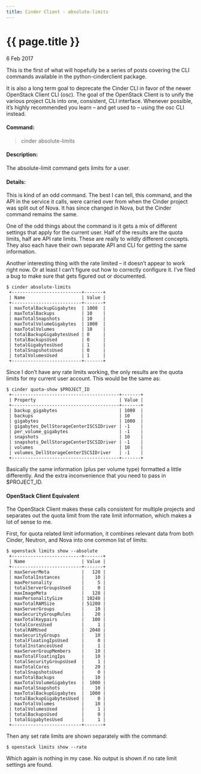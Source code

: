 ```yaml
---
title: Cinder Client - absolute-limits
---
```


{{ page.title }}
================

<p class="meta">6 Feb 2017</p>

This is the first of what will hopefully be a series of posts covering the CLI
commands available in the python-cinderclient package.

It is also a long term goal to deprecate the Cinder CLI in favor of the newer
OpenStack Client CLI (osc). The goal of the OpenStack Client is to unify the
various project CLIs into one, consistent, CLI interface. Whenever possible,
it’s highly recommended you learn – and get used to – using the osc CLI
instead.

#### Command:

> cinder absolute-limits

#### Description:

The absolute-limit command gets limits for a user.

#### Details:

This is kind of an odd command. The best I can tell, this command, and the API
in the service it calls, were carried over from when the Cinder project was
split out of Nova. It has since changed in Nova, but the Cinder command remains
the same.

One of the odd things about the command is it gets a mix of different settings
that apply for the current user. Half of the results are the quota limits, half
are API rate limits. These are really to wildly different concepts. They also
each have their own separate API and CLI for getting the same information.

Another interesting thing with the rate limited – it doesn’t appear to work
right now. Or at least I can’t figure out how to correctly configure it. I’ve
filed a bug to make sure that gets figured out or documented.

```
$ cinder absolute-limits
 +--------------------------+-------+
 | Name                     | Value |
 +--------------------------+-------+
 | maxTotalBackupGigabytes  | 1000  |
 | maxTotalBackups          | 10    |
 | maxTotalSnapshots        | 10    |
 | maxTotalVolumeGigabytes  | 1000  |
 | maxTotalVolumes          | 10    |
 | totalBackupGigabytesUsed | 0     |
 | totalBackupsUsed         | 0     |
 | totalGigabytesUsed       | 1     |
 | totalSnapshotsUsed       | 0     |
 | totalVolumesUsed         | 1     |
 +--------------------------+-------+
```

Since I don’t have any rate limits working, the only results are the quota
limits for my current user account. This would be the same as:

```
$ cinder quota-show $PROJECT_ID
 +----------------------------------------+-------+
 | Property                               | Value |
 +----------------------------------------+-------+
 | backup_gigabytes                       | 1000  |
 | backups                                | 10    |
 | gigabytes                              | 1000  |
 | gigabytes_DellStorageCenterISCSIDriver | -1    |
 | per_volume_gigabytes                   | -1    |
 | snapshots                              | 10    |
 | snapshots_DellStorageCenterISCSIDriver | -1    |
 | volumes                                | 10    |
 | volumes_DellStorageCenterISCSIDriver   | -1    |
 +----------------------------------------+-------+
```

Basically the same information (plus per volume type) formatted a little
differently. And the extra inconvenience that you need to pass in $PROJECT_ID.

#### OpenStack Client Equivalent

The OpenStack Client makes these calls consistent for multiple projects and
separates out the quota limit from the rate limit information, which makes a
lot of sense to me.

First, for quota related limit information, it combines relevant data from both
Cinder, Neutron, and Nova into one common list of limits:

```
$ openstack limits show --absolute
 +--------------------------+-------+
 | Name                     | Value |
 +--------------------------+-------+
 | maxServerMeta            |   128 |
 | maxTotalInstances        |    10 |
 | maxPersonality           |     5 |
 | totalServerGroupsUsed    |     0 |
 | maxImageMeta             |   128 |
 | maxPersonalitySize       | 10240 |
 | maxTotalRAMSize          | 51200 |
 | maxServerGroups          |    10 |
 | maxSecurityGroupRules    |    20 |
 | maxTotalKeypairs         |   100 |
 | totalCoresUsed           |     1 |
 | totalRAMUsed             |  2048 |
 | maxSecurityGroups        |    10 |
 | totalFloatingIpsUsed     |     0 |
 | totalInstancesUsed       |     1 |
 | maxServerGroupMembers    |    10 |
 | maxTotalFloatingIps      |    10 |
 | totalSecurityGroupsUsed  |     1 |
 | maxTotalCores            |    20 |
 | totalSnapshotsUsed       |     0 |
 | maxTotalBackups          |    10 |
 | maxTotalVolumeGigabytes  |  1000 |
 | maxTotalSnapshots        |    10 |
 | maxTotalBackupGigabytes  |  1000 |
 | totalBackupGigabytesUsed |     0 |
 | maxTotalVolumes          |    10 |
 | totalVolumesUsed         |     1 |
 | totalBackupsUsed         |     0 |
 | totalGigabytesUsed       |     1 |
 +--------------------------+-------+
```

Then any set rate limits are shown separately with the command:

```
$ openstack limits show --rate
```

Which again is nothing in my case. No output is shown if no rate limit settings are found.
